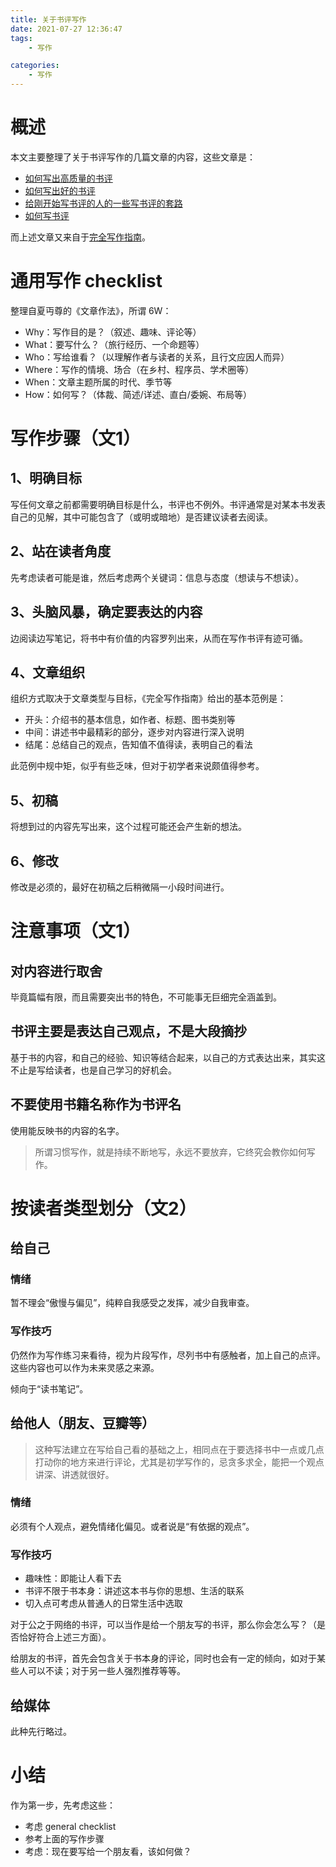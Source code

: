 ```yaml
---
title: 关于书评写作
date: 2021-07-27 12:36:47
tags:
    - 写作

categories:
    - 写作
---
```


# 概述

本文主要整理了关于书评写作的几篇文章的内容，这些文章是：

* [如何写出高质量的书评](https://book.douban.com/review/8374678/)
* [如何写出好的书评](https://www.zhihu.com/question/20750866/answer/32340974)
* [给刚开始写书评的人的一些写书评的套路](https://www.jianshu.com/p/a973416be1a7)
* [如何写书评](https://www.essaymon.com/how-to-write-a-book-review-guide.html)

而上述文章又来自于[完全写作指南](https://book.douban.com/subject/26952635/)。

# 通用写作 checklist

整理自夏丏尊的《文章作法》，所谓 6W：

* Why：写作目的是？（叙述、趣味、评论等）
* What：要写什么？（旅行经历、一个命题等）
* Who：写给谁看？（以理解作者与读者的关系，且行文应因人而异）
* Where：写作的情境、场合（在乡村、程序员、学术圈等）
* When：文章主题所属的时代、季节等
* How：如何写？（体裁、简述/详述、直白/委婉、布局等）

<!-- more -->

# 写作步骤（文1）

## 1、明确目标

写任何文章之前都需要明确目标是什么，书评也不例外。书评通常是对某本书发表自己的见解，其中可能包含了（或明或暗地）是否建议读者去阅读。

## 2、站在读者角度

先考虑读者可能是谁，然后考虑两个关键词：信息与态度（想读与不想读）。

## 3、头脑风暴，确定要表达的内容

边阅读边写笔记，将书中有价值的内容罗列出来，从而在写作书评有迹可循。

## 4、文章组织

组织方式取决于文章类型与目标，《完全写作指南》给出的基本范例是：

* 开头：介绍书的基本信息，如作者、标题、图书类别等
* 中间：讲述书中最精彩的部分，逐步对内容进行深入说明
* 结尾：总结自己的观点，告知值不值得读，表明自己的看法

此范例中规中矩，似乎有些乏味，但对于初学者来说颇值得参考。

## 5、初稿

将想到过的内容先写出来，这个过程可能还会产生新的想法。

## 6、修改

修改是必须的，最好在初稿之后稍微隔一小段时间进行。

# 注意事项（文1）

## 对内容进行取舍
毕竟篇幅有限，而且需要突出书的特色，不可能事无巨细完全涵盖到。

## 书评主要是表达自己**观点**，不是大段**摘抄**

基于书的内容，和自己的经验、知识等结合起来，以自己的方式表达出来，其实这不止是写给读者，也是自己学习的好机会。

## 不要使用书籍名称作为书评名

使用能反映书的内容的名字。

> 所谓习惯写作，就是持续不断地写，永远不要放弃，它终究会教你如何写作。

# 按读者类型划分（文2）

## 给自己

### 情绪

暂不理会“傲慢与偏见”，纯粹自我感受之发挥，减少自我审查。

### 写作技巧

仍然作为写作练习来看待，视为片段写作，尽列书中有感触者，加上自己的点评。这些内容也可以作为未来灵感之来源。

倾向于“读书笔记”。

## 给他人（朋友、豆瓣等）

> 这种写法建立在写给自己看的基础之上，相同点在于要选择书中一点或几点打动你的地方来进行评论，尤其是初学写作的，忌贪多求全，能把一个观点讲深、讲透就很好。

### 情绪

必须有个人观点，避免情绪化偏见。或者说是“有依据的观点”。

### 写作技巧

* 趣味性：即能让人看下去
* 书评不限于书本身：讲述这本书与你的思想、生活的联系
* 切入点可考虑从普通人的日常生活中选取

对于公之于网络的书评，可以当作是给一个朋友写的书评，那么你会怎么写？（是否恰好符合上述三方面）。

给朋友的书评，首先会包含关于书本身的评论，同时也会有一定的倾向，如对于某些人可以不读；对于另一些人强烈推荐等等。

## 给媒体

此种先行略过。

# 小结

作为第一步，先考虑这些：

* 考虑 general checklist
* 参考上面的写作步骤
* 考虑：现在要写给一个朋友看，该如何做？

